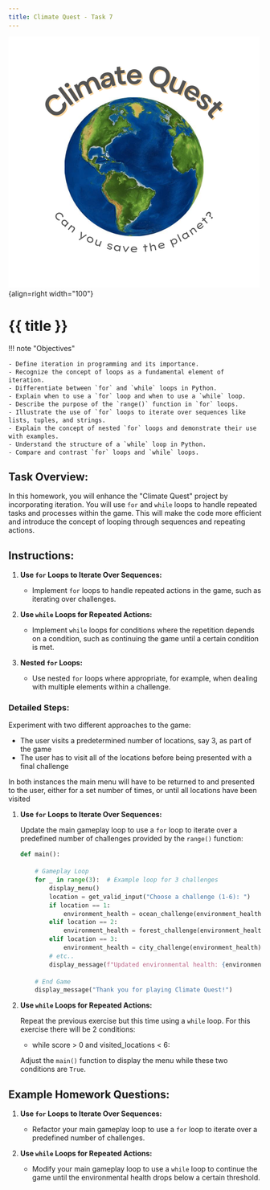 ```yaml
---
title: Climate Quest - Task 7
---
```


![](../../../assets/images/climate-quest.png){align=right width="100"}

# {{ title }}


!!! note "Objectives"

    - Define iteration in programming and its importance.
    - Recognize the concept of loops as a fundamental element of iteration.
    - Differentiate between `for` and `while` loops in Python.
    - Explain when to use a `for` loop and when to use a `while` loop.
    - Describe the purpose of the `range()` function in `for` loops.
    - Illustrate the use of `for` loops to iterate over sequences like lists, tuples, and strings.
    - Explain the concept of nested `for` loops and demonstrate their use with examples.
    - Understand the structure of a `while` loop in Python.
    - Compare and contrast `for` loops and `while` loops.

## Task Overview:

In this homework, you will enhance the "Climate Quest" project by incorporating iteration. You will use `for` and `while` loops to handle repeated tasks and processes within the game. This will make the code more efficient and introduce the concept of looping through sequences and repeating actions.

## Instructions:

1. **Use `for` Loops to Iterate Over Sequences:**

    - Implement `for` loops to handle repeated actions in the game, such as iterating over challenges.

2. **Use `while` Loops for Repeated Actions:**
   
    - Implement `while` loops for conditions where the repetition depends on a condition, such as continuing the game until a certain condition is met.

3. **Nested `for` Loops:**
   
    - Use nested `for` loops where appropriate, for example, when dealing with multiple elements within a challenge.

### Detailed Steps:

Experiment with two different approaches to the game:

- The user visits a predetermined number of locations, say 3, as part of the game
- The user has to visit all of the locations before being presented with a final challenge

In both instances the main menu will have to be returned to and presented to the user, either for a set number of times, or until all locations have been visited

1. **Use `for` Loops to Iterate Over Sequences:**

    Update the main gameplay loop to use a `for` loop to iterate over a predefined number of challenges provided by the `range()` function:

    ```python
    def main():
        
        # Gameplay Loop
        for _ in range(3):  # Example loop for 3 challenges
            display_menu()
            location = get_valid_input("Choose a challenge (1-6): ")
            if location == 1:
                environment_health = ocean_challenge(environment_health)
            elif location == 2:
                environment_health = forest_challenge(environment_health)
            elif location == 3:
                environment_health = city_challenge(environment_health)
            # etc..
            display_message(f"Updated environmental health: {environment_health}")

        # End Game
        display_message("Thank you for playing Climate Quest!")
    ```

2. **Use `while` Loops for Repeated Actions:**

    Repeat the previous exercise but this time using a `while` loop.  For this exercise there will be 2 conditions:

    - while score > 0 and visited_locations < 6:

    Adjust the `main()` function to display the menu while these two conditions are `True`.
    

## Example Homework Questions:

1. **Use `for` Loops to Iterate Over Sequences:**
   
    - Refactor your main gameplay loop to use a `for` loop to iterate over a predefined number of challenges.

2. **Use `while` Loops for Repeated Actions:**
   
    - Modify your main gameplay loop to use a `while` loop to continue the game until the environmental health drops below a certain threshold.

